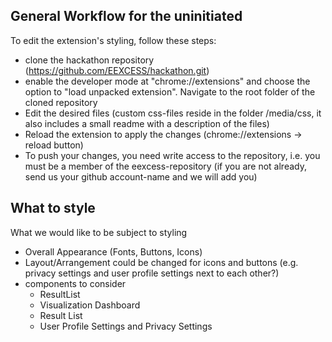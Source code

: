 ## General Workflow for the uninitiated 
To edit the extension's styling, follow these steps:
* clone the hackathon repository (https://github.com/EEXCESS/hackathon.git)
* enable the developer mode at "chrome://extensions" and choose the option to "load unpacked extension". Navigate to the root folder of the cloned repository
* Edit the desired files (custom css-files reside in the folder /media/css, it also includes a small readme with a description of the files)
* Reload the extension to apply the changes (chrome://extensions -> reload button)
* To push your changes, you need write access to the repository, i.e. you must be a member of the eexcess-repository (if you are not already, send us your github account-name and we will add you)

## What to style
What we would like to be subject to styling
* Overall Appearance (Fonts, Buttons, Icons)
* Layout/Arrangement could be changed for icons and buttons (e.g. privacy settings and user profile settings next to each other?)
* components to consider
  * ResultList
  * Visualization Dashboard
  * Result List
  * User Profile Settings and Privacy Settings

